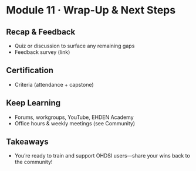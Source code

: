 # Module 11 · Wrap-Up & Next Steps

## Recap & Feedback
- Quiz or discussion to surface any remaining gaps
- Feedback survey (link)

## Certification
- Criteria (attendance + capstone)

## Keep Learning
- Forums, workgroups, YouTube, EHDEN Academy
- Office hours & weekly meetings (see Community)

## Takeaways
- You’re ready to train and support OHDSI users—share your wins back to the community!
